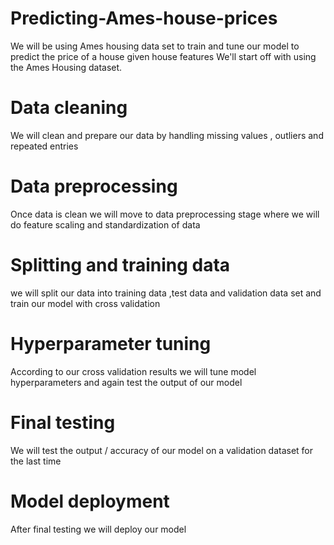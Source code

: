 # Predicting-Ames-house-prices
We will be using Ames housing data set to train and tune our model to predict the price of a house given house features
We'll start off with using the Ames Housing dataset.
# Data cleaning
We will clean and prepare our data by handling missing values , outliers and repeated entries 
# Data preprocessing
Once data is clean we will move to data preprocessing stage where we will do feature scaling and standardization of data 
# Splitting and training data 
we will split our data into training data ,test data and validation data set and train our model with cross validation
# Hyperparameter tuning 
According to our cross validation results we will tune model hyperparameters and again test the output of our model
# Final testing 
We will test the output / accuracy of our model on a validation dataset for the last time
# Model deployment 
After final testing we will deploy our model